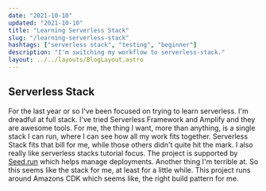 ```yaml
---
date: "2021-10-10"
updated: "2021-10-10"
title: "Learning Serverless Stack"
slug: "/learning-serverless-stack"
hashtags: ["serverless stack", "testing", "beginner"]
description: "I'm switching my workflow to serverless-stack."
layout: ../../layouts/BlogLayout.astro
---
```


## Serverless Stack

For the last year or so I've been focused on trying to learn serverless. I'm dreadful at full stack. I've tried Serverless Framework and Amplify and they are awesome tools. For me, the thing I want, more than anything, is a single stack I can run, where I can see how all my work fits together. Serverless Stack fits that bill for me, while those others didn't quite hit the mark. I also really like serverless stacks tutorial focus. The project is supported by <a href="www.seed.run" rel="no-follow" target="_blank">Seed.run</a> which helps manage deployments. Another thing I'm terrible at. So this seems like the stack for me, at least for a little while. This project runs around Amazons CDK which seems like, the right build pattern for me.
